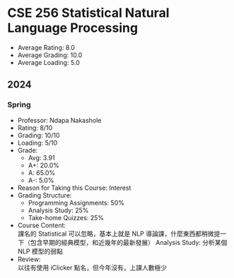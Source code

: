 # CSE 256 Statistical Natural Language Processing
- Average Rating: 8.0
- Average Grading: 10.0
- Average Loading: 5.0
## 2024
### Spring
- Professor: Ndapa Nakashole
- Rating: 8/10
- Grading: 10/10
- Loading: 5/10
- Grade:
  - Avg: 3.91
  - A+: 20.0%
  - A: 65.0%
  - A-: 5.0%
- Reason for Taking this Course: Interest
- Grading Structure:
  - Programming Assignments: 50%
  -  Analysis Study: 25%
  -  Take-home Quizzes: 25%
- Course Content:  
課名的 Statistical 可以忽略，基本上就是 NLP 導論課，什麼東西都稍微提一下（包含早期的經典模型，和近幾年的最新發展）
Analysis Study: 分析某個 NLP 模型的弱點
- Review:  
以往有使用 iClicker 點名，但今年沒有，上課人數極少
